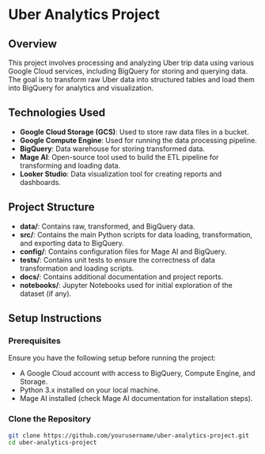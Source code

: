 # Uber Analytics Project

## Overview

This project involves processing and analyzing Uber trip data using various Google Cloud services, including BigQuery for storing and querying data. The goal is to transform raw Uber data into structured tables and load them into BigQuery for analytics and visualization.

## Technologies Used

- **Google Cloud Storage (GCS)**: Used to store raw data files in a bucket.
- **Google Compute Engine**: Used for running the data processing pipeline.
- **BigQuery**: Data warehouse for storing transformed data.
- **Mage AI**: Open-source tool used to build the ETL pipeline for transforming and loading data.
- **Looker Studio**: Data visualization tool for creating reports and dashboards.

## Project Structure

- **data/**: Contains raw, transformed, and BigQuery data.
- **src/**: Contains the main Python scripts for data loading, transformation, and exporting data to BigQuery.
- **config/**: Contains configuration files for Mage AI and BigQuery.
- **tests/**: Contains unit tests to ensure the correctness of data transformation and loading scripts.
- **docs/**: Contains additional documentation and project reports.
- **notebooks/**: Jupyter Notebooks used for initial exploration of the dataset (if any).

## Setup Instructions

### Prerequisites

Ensure you have the following setup before running the project:

- A Google Cloud account with access to BigQuery, Compute Engine, and Storage.
- Python 3.x installed on your local machine.
- Mage AI installed (check Mage AI documentation for installation steps).

### Clone the Repository

```bash
git clone https://github.com/yourusername/uber-analytics-project.git
cd uber-analytics-project
